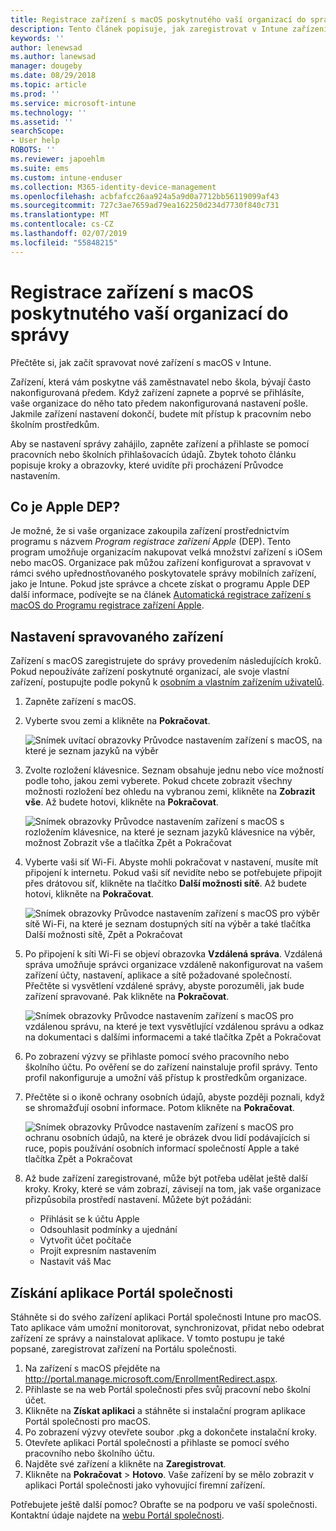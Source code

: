 ```yaml
---
title: Registrace zařízení s macOS poskytnutého vaší organizací do správy | Microsoft Docs
description: Tento článek popisuje, jak zaregistrovat v Intune zařízení s macOS, které zakoupila a poskytla vaše organizace.
keywords: ''
author: lenewsad
ms.author: lanewsad
manager: dougeby
ms.date: 08/29/2018
ms.topic: article
ms.prod: ''
ms.service: microsoft-intune
ms.technology: ''
ms.assetid: ''
searchScope:
- User help
ROBOTS: ''
ms.reviewer: japoehlm
ms.suite: ems
ms.custom: intune-enduser
ms.collection: M365-identity-device-management
ms.openlocfilehash: acbfafcc26aa924a5a9d0a7712bb56119099af43
ms.sourcegitcommit: 727c3ae7659ad79ea162250d234d7730f840c731
ms.translationtype: MT
ms.contentlocale: cs-CZ
ms.lasthandoff: 02/07/2019
ms.locfileid: "55848215"
---
```

# <a name="enroll-your-organization-provided-macos-device-in-management"></a>Registrace zařízení s macOS poskytnutého vaší organizací do správy

Přečtěte si, jak začít spravovat nové zařízení s macOS v Intune.  

Zařízení, která vám poskytne váš zaměstnavatel nebo škola, bývají často nakonfigurovaná předem. Když zařízení zapnete a poprvé se přihlásíte, vaše organizace do něho tato předem nakonfigurovaná nastavení pošle. Jakmile zařízení nastavení dokončí, budete mít přístup k pracovním nebo školním prostředkům. 

Aby se nastavení správy zahájilo, zapněte zařízení a přihlaste se pomocí pracovních nebo školních přihlašovacích údajů. Zbytek tohoto článku popisuje kroky a obrazovky, které uvidíte při procházení Průvodce nastavením.   

## <a name="what-is-apple-dep"></a>Co je Apple DEP?
Je možné, že si vaše organizace zakoupila zařízení prostřednictvím programu s názvem *Program registrace zařízení Apple* (DEP). Tento program umožňuje organizacím nakupovat velká množství zařízení s iOSem nebo macOS. Organizace pak můžou zařízení konfigurovat a spravovat v rámci svého upřednostňovaného poskytovatele správy mobilních zařízení, jako je Intune. Pokud jste správce a chcete získat o programu Apple DEP další informace, podívejte se na článek [Automatická registrace zařízení s macOS do Programu registrace zařízení Apple](https://docs.microsoft.com/intune/device-enrollment-program-enroll-macos).  

## <a name="get-your-device-managed"></a>Nastavení spravovaného zařízení 
Zařízení s macOS zaregistrujete do správy provedením následujících kroků. Pokud nepoužíváte zařízení poskytnuté organizací, ale svoje vlastní zařízení, postupujte podle pokynů k [osobním a vlastním zařízením uživatelů](enroll-your-device-in-intune-macos-cp.md).  

1. Zapněte zařízení s macOS. 
2. Vyberte svou zemi a klikněte na **Pokračovat**.  

   ![Snímek uvítací obrazovky Průvodce nastavením zařízení s macOS, na které je seznam jazyků na výběr](./media/macos-dep-welcome-1808.png)   
3. Zvolte rozložení klávesnice. Seznam obsahuje jednu nebo více možností podle toho, jakou zemi vyberete. Pokud chcete zobrazit všechny možnosti rozložení bez ohledu na vybranou zemi, klikněte na **Zobrazit vše**. Až budete hotovi, klikněte na **Pokračovat**.  

   ![Snímek obrazovky Průvodce nastavením zařízení s macOS s rozložením klávesnice, na které je seznam jazyků klávesnice na výběr, možnost Zobrazit vše a tlačítka Zpět a Pokračovat](./media/macos-dep-keyboard-1808.png)  
4. Vyberte vaši síť Wi-Fi. Abyste mohli pokračovat v nastavení, musíte mít připojení k internetu. Pokud vaši síť nevidíte nebo se potřebujete připojit přes drátovou síť, klikněte na tlačítko **Další možnosti sítě**. Až budete hotovi, klikněte na **Pokračovat**.  

   ![Snímek obrazovky Průvodce nastavením zařízení s macOS pro výběr sítě Wi-Fi, na které je seznam dostupných sítí na výběr a také tlačítka Další možnosti sítě, Zpět a Pokračovat](./media/macos-dep-wifi-1808.png)  
5. Po připojení k síti Wi-Fi se objeví obrazovka **Vzdálená správa**. Vzdálená správa umožňuje správci organizace vzdáleně nakonfigurovat na vašem zařízení účty, nastavení, aplikace a sítě požadované společností. Přečtěte si vysvětlení vzdálené správy, abyste porozuměli, jak bude zařízení spravované. Pak klikněte na **Pokračovat**.  

   ![Snímek obrazovky Průvodce nastavením zařízení s macOS pro vzdálenou správu, na které je text vysvětlující vzdálenou správu a odkaz na dokumentaci s dalšími informacemi a také tlačítka Zpět a Pokračovat](./media/macos-dep-remote-management-1-1808.png)  
6. Po zobrazení výzvy se přihlaste pomocí svého pracovního nebo školního účtu. Po ověření se do zařízení nainstaluje profil správy. Tento profil nakonfiguruje a umožní váš přístup k prostředkům organizace.  
7. Přečtěte si o ikoně ochrany osobních údajů, abyste později poznali, když se shromažďují osobní informace. Potom klikněte na **Pokračovat**.  

   ![Snímek obrazovky Průvodce nastavením zařízení s macOS pro ochranu osobních údajů, na které je obrázek dvou lidí podávajících si ruce, popis používání osobních informací společností Apple a také tlačítka Zpět a Pokračovat](./media/macos-dep-apple-data-privacy-1808.png)  
8. Až bude zařízení zaregistrované, může být potřeba udělat ještě další kroky. Kroky, které se vám zobrazí, závisejí na tom, jak vaše organizace přizpůsobila prostředí nastavení. Můžete být požádáni:
    * Přihlásit se k účtu Apple
    * Odsouhlasit podmínky a ujednání
    * Vytvořit účet počítače
    * Projít expresním nastavením
    * Nastavit váš Mac  
## <a name="get-the-company-portal-app"></a>Získání aplikace Portál společnosti      
Stáhněte si do svého zařízení aplikaci Portál společnosti Intune pro macOS. Tato aplikace vám umožní monitorovat, synchronizovat, přidat nebo odebrat zařízení ze správy a nainstalovat aplikace. V tomto postupu je také popsané, zaregistrovat zařízení na Portálu společnosti.  
1. Na zařízení s macOS přejděte na http://portal.manage.microsoft.com/EnrollmentRedirect.aspx.
2. Přihlaste se na web Portál společnosti přes svůj pracovní nebo školní účet. 
3. Klikněte na **Získat aplikaci** a stáhněte si instalační program aplikace Portál společnosti pro macOS.
4. Po zobrazení výzvy otevřete soubor .pkg a dokončete instalační kroky.
4. Otevřete aplikaci Portál společnosti a přihlaste se pomocí svého pracovního nebo školního účtu.
5. Najděte své zařízení a klikněte na **Zaregistrovat**.
6. Klikněte na **Pokračovat** > **Hotovo**. Vaše zařízení by se mělo zobrazit v aplikaci Portál společnosti jako vyhovující firemní zařízení.

Potřebujete ještě další pomoc? Obraťte se na podporu ve vaší společnosti. Kontaktní údaje najdete na [webu Portál společnosti](https://go.microsoft.com/fwlink/?linkid=2010980).
